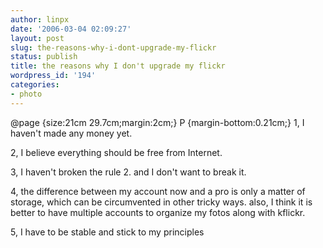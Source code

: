 ```yaml
---
author: linpx
date: '2006-03-04 02:09:27'
layout: post
slug: the-reasons-why-i-dont-upgrade-my-flickr
status: publish
title: the reasons why I don't upgrade my flickr
wordpress_id: '194'
categories:
- photo
---
```


@page {size:21cm 29.7cm;margin:2cm;} P {margin-bottom:0.21cm;} 1, I haven't
made any money yet.

2, I believe everything should be free from Internet.

3, I haven't broken the rule 2. and I don't want to break it.

4, the difference between my account now and a pro is only a matter of
storage, which can be circumvented in other tricky ways. also, I think it is
better to have multiple accounts to organize my fotos along with kflickr.

5, I have to be stable and stick to my principles

